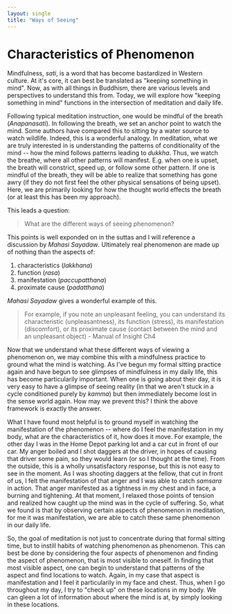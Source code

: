 ```yaml
---
layout: single 
title: "Ways of Seeing"
---
```


# Characteristics of Phenomenon

Mindfulness, *sati*,  is a word that has become bastardized in Western culture. At it's core, it can best be translated as "keeping something in mind". Now, as with all things in Buddhism, there are various levels and perspectives to understand this from. Today, we will explore how "keeping something in mind" functions in the intersection of meditation and daily life.

Following typical meditation instruction, one would be mindful of the breath (*Anapanasati*). In following the breath, we set an anchor point to watch the mind. Some authors have compared this to sitting by a water source to watch wildlife. Indeed, this is a wonderful analogy. In meditation, what we are truly interested in is understanding the patterns of conditionality of the mind -- how the mind follows patterns leading to *dukkha*. Thus, we watch the breathe, where all other patterns will manifest. E.g. when one is upset, the breath will constrict, speed up, or follow some other pattern. If one is mindful of the breath, they will be able to realize that something has gone awry (if they do not first feel the other physical sensations of being upset). Here, we are primarily looking for how the thought world effects the breath (or at least this has been my approach).

This leads a question:

> What are the different ways of seeing phenomenon?

This points is well exponded on in the suttas and I will reference a discussion by *Mahasi Sayadaw*. Ultimately real phenomenon are made up of nothing than the aspects of:

1. characteristics (*lakkhana*)
2. function (*rasa*)
3. manifestation (*paccupatthana*)
4. proximate cause (*padatthana*)

*Mahasi Sayadaw* gives a wonderful example of this. 

> For example, if you note an unpleasant feeling, you can understand its characteristic (unpleasantness), its function (stress), its manifestation (discomfort), or its proximate cause (contact between the mind and an unpleasant object) - Manual of Insight Ch4

Now that we understand what these different ways of viewing a phenomenon on, we may combine this with a mindfulness practice to ground what the mind is watching. As I've begun my formal sitting practice again and have begun to see glimpses of mindfulness in my daily life, this has become particularily important. When one is going about their day, it is very easy to have a glimpse of seeing reality (in that we aren't stuck in a cycle conditioned purely by *kamma*) but then immediately become lost in the sense world again. How may we prevent this? I think the above framework is exactly the answer.

What I have found most helpful is to ground myself in watching the manifestation of the phenomenon -- where do I feel the manifestation in my body, what are the characteristics of it, how does it move. For example, the other day I was in the Home Depot parking lot and a car cut in front of our car. My anger boiled and I shot daggers at the driver, in hopes of causing that driver some pain, so they would learn (or so I thought at the time). From the outside, this is a wholly unsatisfactory response, but this is not easy to see in the moment. As I was shooting daggers at the fellow, that cut in front of us, I felt the manifestation of that anger and I was able to catch *samsara* in action. That anger manifested as a tightness in my chest and in face, a burning and tightening. At that moment, I relaxed those points of tension and realized how caught up the mind was in the cycle of suffering. So, what we found is that by observing certain aspects of phenomenon in meditation, for me it was manifestation, we are able to catch these same phenomenon in our daily life. 

So, the goal of meditation is not just to concentrate during that formal sitting time, but to instill habits of watching phenomenon as phenomenon. This can best be done by considering the four aspects of phenomenon and finding the aspect of phenomenon, that is most visible to oneself. In finding that most visible aspect, one can begin to understand that patterns of the aspect and find locations to watch. Again, in my case that aspect is manifestation and I feel it particularily in my face and chest. Thus, when I go throughout my day, I try to "check up" on these locations in my body. We can gleen a lot of information about where the mind is at, by simply looking in these locations.





